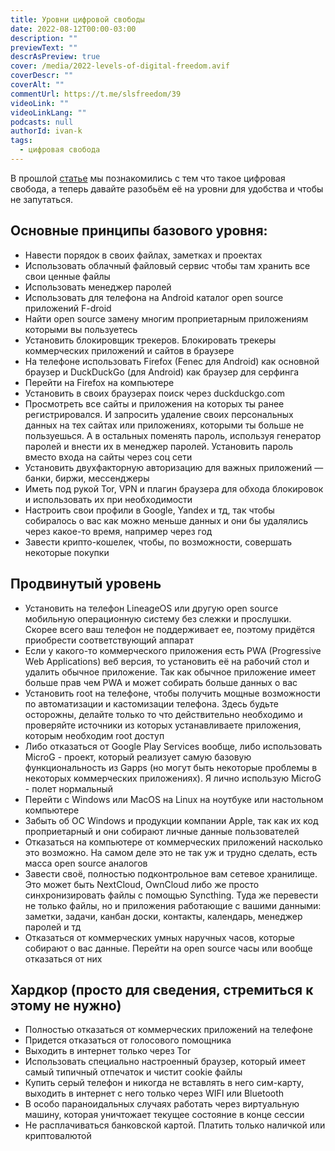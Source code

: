 ```yaml
---
title: Уровни цифровой свободы
date: 2022-08-12T00:00-03:00
description: ""
previewText: ""
descrAsPreview: true
cover: /media/2022-levels-of-digital-freedom.avif
coverDescr: ""
coverAlt: ""
commentUrl: https://t.me/slsfreedom/39
videoLink: ""
videoLinkLang: ""
podcasts: null
authorId: ivan-k
tags:
  - цифровая свобода
---
```

В прошлой [статье](2022-digital-freedom) мы познакомились с тем что такое цифровая свобода, а теперь давайте разобьём её на уровни для удобства и чтобы не запутаться.

## Основные принципы базового уровня:

- Навести порядок в своих файлах, заметках и проектах
- Использовать облачный файловый сервис чтобы там хранить все свои ценные файлы
- Использовать менеджер паролей
- Использовать для телефона на Android каталог open source приложений F-droid
- Найти open source замену многим проприетарным приложениям которыми вы пользуетесь
- Установить блокировщик трекеров. Блокировать трекеры коммерческих приложений и сайтов в браузере
- На телефоне использовать Firefox (Fenec для Android) как основной браузер и DuckDuckGo (для Android) как браузер для серфинга
- Перейти на Firefox на компьютере
- Установить в своих браузерах поиск через duckduckgo.com
- Просмотреть все сайты и приложения на которых ты ранее регистрировался. И запросить удаление своих персональных данных на тех сайтах или приложениях, которыми ты больше не пользуешься. А в остальных поменять пароль, используя генератор паролей и внести их в менеджер паролей. Установить пароль вместо входа на сайты через соц сети
- Установить двухфакторную авторизацию для важных приложений — банки, биржи, мессенджеры
- Иметь под рукой Tor, VPN и плагин браузера для обхода блокировок и использовать их при необходимости
- Настроить свои профили в Google, Yandex и тд, так чтобы собиралось о вас как можно меньше данных и они бы удалялись через какое-то время, например через год
- Завести крипто-кошелек, чтобы, по возможности, совершать некоторые покупки

## Продвинутый уровень

- Установить на телефон LineageOS или другую open source мобильную операционную систему без слежки и прослушки. Скорее всего ваш телефон не поддерживает ее, поэтому придётся приобрести соответствующий аппарат
- Если у какого-то коммерческого приложения есть PWA (Progressive Web Applications) веб версия, то установить её на рабочий стол и удалить обычное приложение. Так как обычное приложение имеет больше прав чем PWA и может собирать больше данных о вас
- Установить root на телефоне, чтобы получить мощные возможности по автоматизации и кастомизации телефона. Здесь будьте осторожны, делайте только то что действительно необходимо и проверяйте источники из которых устанавливаете приложения, которым необходим root доступ
- Либо отказаться от Google Play Services вообще, либо использовать MicroG - проект, который реализует самую базовую функциональность из Gapps (но могут быть некоторые проблемы в некоторых коммерческих приложениях). Я лично использую MicroG - полет нормальный
- Перейти с Windows или MacOS на Linux на ноутбуке или настольном компьютере
- Забыть об ОС Windows и продукции компании Apple, так как их код проприетарный и они собирают личные данные пользователей
- Отказаться на компьютере от коммерческих приложений насколько это возможно. На самом деле это не так уж и трудно сделать, есть масса open source аналогов
- Завести своё, полностью подконтрольное вам сетевое хранилище. Это может быть NextCloud, OwnCloud либо же просто синхронизировать файлы с помощью Syncthing. Туда же перевести не только файлы, но и приложения работающие с вашими данными: заметки, задачи, канбан доски, контакты, календарь, менеджер паролей и тд
- Отказаться от коммерческих умных наручных часов, которые собирают о вас данные. Перейти на open source часы или вообще отказаться от них

## Хардкор (просто для сведения, стремиться к этому не нужно)

- Полностью отказаться от коммерческих приложений на телефоне
- Придется отказаться от голосового помощника
- Выходить в интернет только через Tor
- Использовать специально настроенный браузер, который имеет самый типичный отпечаток и чистит cookie файлы
- Купить серый телефон и никогда не вставлять в него сим-карту, выходить в интернет с него только через WIFI или Bluetooth
- В особо параноидальных случаях работать через виртуальную машину, которая уничтожает текущее состояние в конце сессии
- Не расплачиваться банковской картой. Платить только наличкой или криптовалютой
